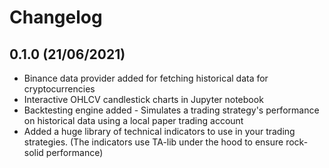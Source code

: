 # Changelog

## 0.1.0 (21/06/2021)

- Binance data provider added for fetching historical data for cryptocurrencies
- Interactive OHLCV candlestick charts in Jupyter notebook
- Backtesting engine added - Simulates a trading strategy's performance on historical data using a local paper trading account
- Added a huge library of technical indicators to use in your trading strategies. (The indicators use TA-lib under the hood to ensure rock-solid performance)
